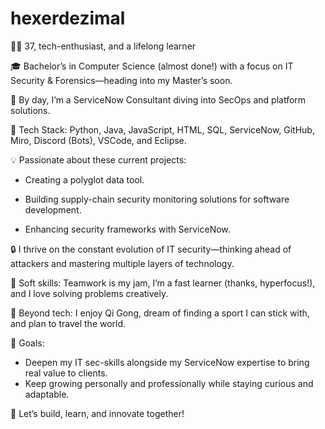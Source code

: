 # hexerdezimal

👨‍💻 37, tech-enthusiast, and a lifelong learner

🎓 Bachelor’s in Computer Science (almost done!) with a focus on IT Security & Forensics—heading into my Master’s soon.

💼 By day, I’m a ServiceNow Consultant diving into SecOps and platform solutions.



🔧 Tech Stack: Python, Java, JavaScript, HTML, SQL, ServiceNow, GitHub, Miro, Discord (Bots), VSCode, and Eclipse.


💡 Passionate about these current projects:


 - Creating a polyglot data tool.
   
 - Building supply-chain security monitoring solutions for software development.
   
 - Enhancing security frameworks with ServiceNow.
   

🔒 I thrive on the constant evolution of IT security—thinking ahead of attackers and mastering multiple layers of technology.


🤝 Soft skills: Teamwork is my jam, I’m a fast learner (thanks, hyperfocus!), and I love solving problems creatively.


🐾 Beyond tech: I enjoy Qi Gong, dream of finding a sport I can stick with, and plan to travel the world.


🎯 Goals:


 - Deepen my IT sec-skills alongside my ServiceNow expertise to bring real value to clients.
 - Keep growing personally and professionally while staying curious and adaptable.

🚀 Let’s build, learn, and innovate together!

